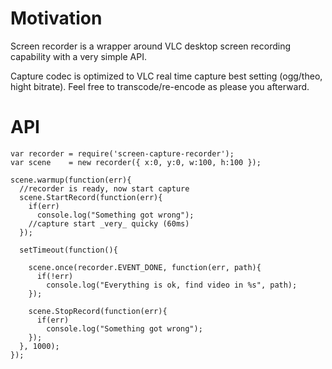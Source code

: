 # Motivation

Screen recorder is a wrapper around VLC desktop screen recording capability with a very simple API.

Capture codec is optimized to VLC real time capture best setting (ogg/theo, hight bitrate).
Feel free to transcode/re-encode as please you afterward.


# API

```
var recorder = require('screen-capture-recorder');
var scene    = new recorder({ x:0, y:0, w:100, h:100 });

scene.warmup(function(err){
  //recorder is ready, now start capture
  scene.StartRecord(function(err){
    if(err)
      console.log("Something got wrong");
    //capture start _very_ quicky (60ms)
  });

  setTimeout(function(){

    scene.once(recorder.EVENT_DONE, function(err, path){
      if(!err)
        console.log("Everything is ok, find video in %s", path);
    });

    scene.StopRecord(function(err){
      if(err)
        console.log("Something got wrong");
    });
  }, 1000);
});

```

